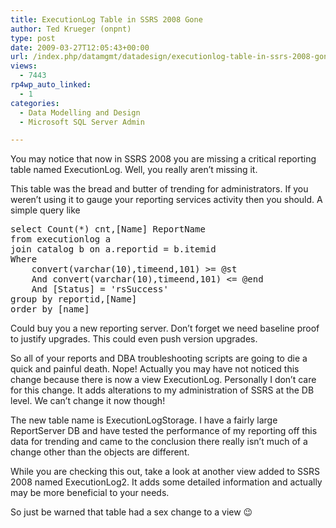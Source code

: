 ```yaml
---
title: ExecutionLog Table in SSRS 2008 Gone
author: Ted Krueger (onpnt)
type: post
date: 2009-03-27T12:05:43+00:00
url: /index.php/datamgmt/datadesign/executionlog-table-in-ssrs-2008-gone/
views:
  - 7443
rp4wp_auto_linked:
  - 1
categories:
  - Data Modelling and Design
  - Microsoft SQL Server Admin

---
```

You may notice that now in SSRS 2008 you are missing a critical reporting table named ExecutionLog. Well, you really aren&#8217;t missing it.

This table was the bread and butter of trending for administrators. If you weren&#8217;t using it to gauge your reporting services activity then you should. A simple query like

<pre>select Count(*) cnt,[Name] ReportName
from executionlog a
join catalog b on a.reportid = b.itemid
Where 
	convert(varchar(10),timeend,101) >= @st 
	And convert(varchar(10),timeend,101) <= @end
	And [Status] = 'rsSuccess'
group by reportid,[Name]
order by [name]</pre>

Could buy you a new reporting server. Don&#8217;t forget we need baseline proof to justify upgrades. This could even push version upgrades. 

So all of your reports and DBA troubleshooting scripts are going to die a quick and painful death. Nope! Actually you may have not noticed this change because there is now a view ExecutionLog. Personally I don&#8217;t care for this change. It adds alterations to my administration of SSRS at the DB level. We can&#8217;t change it now though! 

The new table name is ExecutionLogStorage. I have a fairly large ReportServer DB and have tested the performance of my reporting off this data for trending and came to the conclusion there really isn&#8217;t much of a change other than the objects are different. 

While you are checking this out, take a look at another view added to SSRS 2008 named ExecutionLog2. It adds some detailed information and actually may be more beneficial to your needs. 

So just be warned that table had a sex change to a view 😉